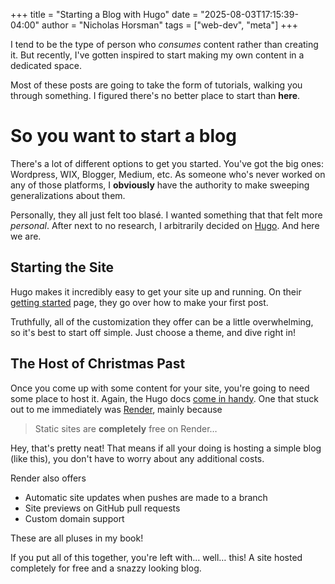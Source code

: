 +++
title = "Starting a Blog with Hugo"
date = "2025-08-03T17:15:39-04:00"
author = "Nicholas Horsman"
tags = ["web-dev", "meta"]
+++

I tend to be the type of person who _consumes_ content rather than creating it.
But recently, I've gotten inspired to start making my own content in a dedicated space.

Most of these posts are going to take the form of tutorials, walking you through something.
I figured there's no better place to start than **here**.

# So you want to start a blog
There's a lot of different options to get you started.
You've got the big ones: Wordpress, WIX, Blogger, Medium, etc.
As someone who's never worked on any of those platforms, I **obviously** have the authority
to make sweeping generalizations about them.

Personally, they all just felt too blasé. I wanted something that that felt more *personal*.
After next to no research, I arbitrarily decided on [Hugo](https://gohugo.io/).
And here we are.

## Starting the Site
Hugo makes it incredibly easy to get your site up and running. On their [getting started](https://gohugo.io/getting-started/quick-start/)
page, they go over how to make your first post.

Truthfully, all of the customization they offer can be a little overwhelming, so it's best to start off simple.
Just choose a theme, and dive right in!

## The Host of Christmas Past
Once you come up with some content for your site, you're going to need some place to host it.
Again, the Hugo docs [come in handy](https://gohugo.io/host-and-deploy/).
One that stuck out to me immediately was [Render](https://gohugo.io/host-and-deploy/host-on-render/), mainly because

> Static sites are **completely** free on Render…

Hey, that's pretty neat! That means if all your doing is hosting a simple blog (like this), you don't have
to worry about any additional costs.

Render also offers
* Automatic site updates when pushes are made to a branch
* Site previews on GitHub pull requests
* Custom domain support

These are all pluses in my book!

If you put all of this together, you're left with… well… this!
A site hosted completely for free and a snazzy looking blog.
